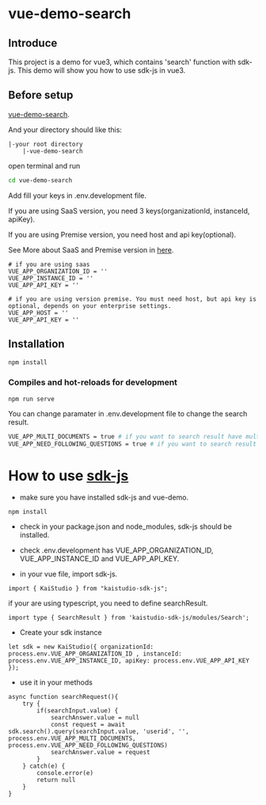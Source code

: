 # vue-demo-search

## Introduce
This project is a demo for vue3, which contains 'search' function with sdk-js. This demo will show you how to use sdk-js in vue3.

## Before setup
[vue-demo-search](https://github.com/k-ai-Documentation/vue-demo-search).

And your directory should like this:
```
|-your root directory
    |-vue-demo-search
```
open terminal and run
```bash
cd vue-demo-search
```
Add fill your keys in .env.development file.

If you are using SaaS version, you need 3 keys(organizationId, instanceId, apiKey).

If you are using Premise version, you need host and api key(optional).

See More about SaaS and Premise version in [here](https://github.com/k-ai-Documentation/sdk-js#usage-guide).
```
# if you are using saas 
VUE_APP_ORGANIZATION_ID = ''
VUE_APP_INSTANCE_ID = ''
VUE_APP_API_KEY = ''

# if you are using version premise. You must need host, but api key is optional, depends on your enterprise settings. 
VUE_APP_HOST = ''
VUE_APP_API_KEY = ''
```

## Installation
```bash
npm install
```

### Compiles and hot-reloads for development
```
npm run serve
```
You can change paramater in .env.development file to change the search result.
```bash
VUE_APP_MULTI_DOCUMENTS = true # if you want to search result have multiple documents sources, set it to true.
VUE_APP_NEED_FOLLOWING_QUESTIONS = true # if you want to search result have following questions, set it to true.
```

# How to use [sdk-js](https://github.com/k-ai-Documentation/sdk-js)

+ make sure you have installed sdk-js and vue-demo.
```
npm install
```
+ check in your package.json and node_modules, sdk-js should be installed.

+ check .env.development has VUE_APP_ORGANIZATION_ID, VUE_APP_INSTANCE_ID and VUE_APP_API_KEY.

+ in your vue file, import sdk-js.
```
import { KaiStudio } from "kaistudio-sdk-js";
```
if your are using typescript, you need to define searchResult.
```
import type { SearchResult } from 'kaistudio-sdk-js/modules/Search';
```
+ Create your sdk instance
````
let sdk = new KaiStudio({ organizationId: process.env.VUE_APP_ORGANIZATION_ID , instanceId: process.env.VUE_APP_INSTANCE_ID, apiKey: process.env.VUE_APP_API_KEY });
````

+ use it in your methods
```
async function searchRequest(){
    try {
        if(searchInput.value) {
            searchAnswer.value = null
            const request = await sdk.search().query(searchInput.value, 'userid', '', process.env.VUE_APP_MULTI_DOCUMENTS, process.env.VUE_APP_NEED_FOLLOWING_QUESTIONS)
            searchAnswer.value = request
        }
    } catch(e) {
        console.error(e)
        return null
    }
}
```
